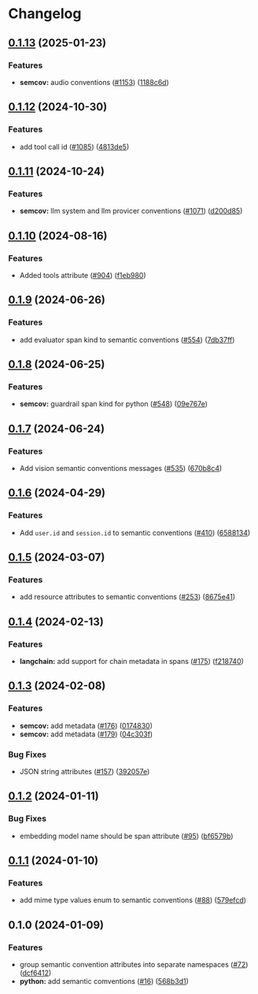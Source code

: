 # Changelog

## [0.1.13](https://github.com/Arize-ai/openinference/compare/python-openinference-semantic-conventions-v0.1.12...python-openinference-semantic-conventions-v0.1.13) (2025-01-23)


### Features

* **semcov:** audio conventions ([#1153](https://github.com/Arize-ai/openinference/issues/1153)) ([1188c6d](https://github.com/Arize-ai/openinference/commit/1188c6d3363a388f3eacf35c8a8669084fdefd5b))

## [0.1.12](https://github.com/Arize-ai/openinference/compare/python-openinference-semantic-conventions-v0.1.11...python-openinference-semantic-conventions-v0.1.12) (2024-10-30)


### Features

* add tool call id ([#1085](https://github.com/Arize-ai/openinference/issues/1085)) ([4813de5](https://github.com/Arize-ai/openinference/commit/4813de5e8f9e7a22e27e6c20353a529a7fd640b6))

## [0.1.11](https://github.com/Arize-ai/openinference/compare/python-openinference-semantic-conventions-v0.1.10...python-openinference-semantic-conventions-v0.1.11) (2024-10-24)


### Features

* **semcov:** llm system and llm provicer conventions ([#1071](https://github.com/Arize-ai/openinference/issues/1071)) ([d200d85](https://github.com/Arize-ai/openinference/commit/d200d8509c28407c6b68426b579fd8a547f13579))

## [0.1.10](https://github.com/Arize-ai/openinference/compare/python-openinference-semantic-conventions-v0.1.9...python-openinference-semantic-conventions-v0.1.10) (2024-08-16)


### Features

* Added tools attribute ([#904](https://github.com/Arize-ai/openinference/issues/904)) ([f1eb980](https://github.com/Arize-ai/openinference/commit/f1eb980a4a91d832c80252b254bf94a273c79031))

## [0.1.9](https://github.com/Arize-ai/openinference/compare/python-openinference-semantic-conventions-v0.1.8...python-openinference-semantic-conventions-v0.1.9) (2024-06-26)


### Features

* add evaluator span kind to semantic conventions ([#554](https://github.com/Arize-ai/openinference/issues/554)) ([7db37ff](https://github.com/Arize-ai/openinference/commit/7db37ff0ccd588086e9e49b00f78b207444b2119))

## [0.1.8](https://github.com/Arize-ai/openinference/compare/python-openinference-semantic-conventions-v0.1.7...python-openinference-semantic-conventions-v0.1.8) (2024-06-25)


### Features

* **semcov:** guardrail span kind for python ([#548](https://github.com/Arize-ai/openinference/issues/548)) ([09e767e](https://github.com/Arize-ai/openinference/commit/09e767e2e2f48480863dc0f87ae664222dee625f))

## [0.1.7](https://github.com/Arize-ai/openinference/compare/python-openinference-semantic-conventions-v0.1.6...python-openinference-semantic-conventions-v0.1.7) (2024-06-24)


### Features

* Add vision semantic conventions messages ([#535](https://github.com/Arize-ai/openinference/issues/535)) ([670b8c4](https://github.com/Arize-ai/openinference/commit/670b8c41a4699a25b676f56cb83c5f355fc62a9e))

## [0.1.6](https://github.com/Arize-ai/openinference/compare/python-openinference-semantic-conventions-v0.1.5...python-openinference-semantic-conventions-v0.1.6) (2024-04-29)


### Features

* Add `user.id` and `session.id` to semantic conventions ([#410](https://github.com/Arize-ai/openinference/issues/410)) ([6588134](https://github.com/Arize-ai/openinference/commit/6588134e099c86248a485bdc822c0e84853582e3))

## [0.1.5](https://github.com/Arize-ai/openinference/compare/python-openinference-semantic-conventions-v0.1.4...python-openinference-semantic-conventions-v0.1.5) (2024-03-07)


### Features

* add resource attributes to semantic conventions ([#253](https://github.com/Arize-ai/openinference/issues/253)) ([8675e41](https://github.com/Arize-ai/openinference/commit/8675e4109fb648d7de4ceb82814277b772a6cc3d))

## [0.1.4](https://github.com/Arize-ai/openinference/compare/python-openinference-semantic-conventions-v0.1.3...python-openinference-semantic-conventions-v0.1.4) (2024-02-13)


### Features

* **langchain:** add support for chain metadata in spans ([#175](https://github.com/Arize-ai/openinference/issues/175)) ([f218740](https://github.com/Arize-ai/openinference/commit/f2187403dccad43fe201be46ec4357ba2e1b1523))

## [0.1.3](https://github.com/Arize-ai/openinference/compare/python-openinference-semantic-conventions-v0.1.2...python-openinference-semantic-conventions-v0.1.3) (2024-02-08)


### Features

* **semcov:** add metadata ([#176](https://github.com/Arize-ai/openinference/issues/176)) ([0174830](https://github.com/Arize-ai/openinference/commit/0174830891cf91743b0c60d74239ebc5906704d6))
* **semcov:** add metadata ([#179](https://github.com/Arize-ai/openinference/issues/179)) ([04c303f](https://github.com/Arize-ai/openinference/commit/04c303f28241da264c11503bfd64892e4baadafd))


### Bug Fixes

* JSON string attributes ([#157](https://github.com/Arize-ai/openinference/issues/157)) ([392057e](https://github.com/Arize-ai/openinference/commit/392057ecf4b601c5d8149697b4b8b3e91a2a2af6))

## [0.1.2](https://github.com/Arize-ai/openinference/compare/python-openinference-semantic-conventions-v0.1.1...python-openinference-semantic-conventions-v0.1.2) (2024-01-11)


### Bug Fixes

* embedding model name should be span attribute ([#95](https://github.com/Arize-ai/openinference/issues/95)) ([bf6579b](https://github.com/Arize-ai/openinference/commit/bf6579b0543b247c181e1c0d57b91818bfc78b3c))

## [0.1.1](https://github.com/Arize-ai/openinference/compare/python-openinference-semantic-conventions-v0.1.0...python-openinference-semantic-conventions-v0.1.1) (2024-01-10)


### Features

* add mime type values enum to semantic conventions ([#88](https://github.com/Arize-ai/openinference/issues/88)) ([579efcd](https://github.com/Arize-ai/openinference/commit/579efcd074404d30d547b2d5598493a1a9a708eb))

## 0.1.0 (2024-01-09)


### Features

* group semantic convention attributes into separate namespaces ([#72](https://github.com/Arize-ai/openinference/issues/72)) ([dcf6412](https://github.com/Arize-ai/openinference/commit/dcf6412897e266069138f348face61d274015be8))
* **python:** add semantic comventions ([#16](https://github.com/Arize-ai/openinference/issues/16)) ([568b3d1](https://github.com/Arize-ai/openinference/commit/568b3d10d5254ccc2607a75e1f8ccf9b02b7f2c9))
